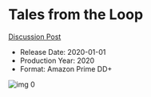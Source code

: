# Tales from the Loop

[Discussion Post](https://www.avsforum.com/threads/bass-eq-for-filtered-movies.2995212/post-59447816)

* Release Date: 2020-01-01
* Production Year: 2020
* Format: Amazon Prime DD+

![img 0](http://imgur.com/WcooPcG.jpg)

